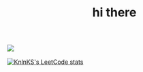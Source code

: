 <h1 align="center">hi there</h1>

</br>
<h3>
<a align="center" href="https://www.codewars.com/users/Svygzhryr">
    <img src="https://www.codewars.com/users/rsschool_d5a0f38678952518/badges/large">
</a>
</h3>

[![KnlnKS's LeetCode stats](https://leetcode-stats-six.vercel.app/api?username=Svygzhryr&theme=dark)](https://github.com/KnlnKS/leetcode-stats)











